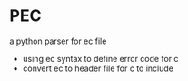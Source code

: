 # PEC
a python parser for ec file
- using ec syntax to define error code for c
- convert ec to header file for c to include
